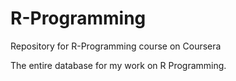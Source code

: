 # R-Programming
Repository for R-Programming course on Coursera

The entire database for my work on R Programming.
